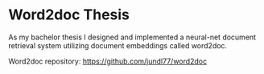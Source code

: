 # Word2doc Thesis

As my bachelor thesis I designed and implemented a neural-net document retrieval system utilizing document embeddings called word2doc.

Word2doc repository: https://github.com/jundl77/word2doc
